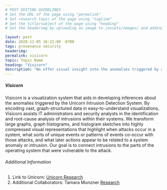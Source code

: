 ```yaml
---
# POST EDITING GUIDELINES
# Set the URL of the page using "permalink"
# Set research topic of the page using "tagline"
# Set the title/subject of the page using "heading"
# Set the headerimg by uploading an image to /assets/images/ and adding the URL to "headerimg"

layout: post
date: 2020-11-05 16:21:00 -0700
tags: provenance security
headerimg:
permalink: visicorn
topic: Topic Name
heading: "Visicorn"
description: "We offer visual insight into the anomalies triggered by a detection system to assist in performing root-cause analysis."
---
```

<!-- Project Overview section -->
<div class="container-fluid bg-gray my-5 py-5">
    <div class="container pt-4">
        <h5>Visicorn</h5>
        <P>Visicorn is a visualization system that aids in developing inferences about the anomalies triggered by the Unicorn Intrusion Detection System. By encoding vast, graph-structured data in easy-to-understand visualizations, Visicorn assists IT administrators and security analysts in the identification and root-cause analysis of intrusions within their systems. We transform large graphs, graph histograms, and histogram sketches into highly compressed visual representations that highlight when attacks occur in a system, what sorts of unique events or patterns of events co-occur with those attacks, and what later actions appear to be related to a system anomaly or intrusion. Our goal is to connect intrusions to the parts of the operating system that were vulnerable to the attack.</P>
    </div>
</div>
<!-- /Project Overview section -->
<!-- Project Details and Additional Info -->
<div class="container">
    <h6>Additional Information</h6>
        <ol>
            <li>Link to Unicorn: <a href="https://systopia.cs.ubc.ca/unicorn">Unicorn Research</a></li>
            <li>Additional Collaborators: Tamara Munzner <a href="https://www.cs.ubc.ca/~tmm/">Research</a></li>
        </ol>
</div>
<!-- /Project Details and Additional Info -->